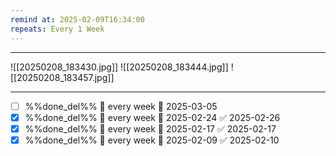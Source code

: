 ```yaml
---
remind at: 2025-02-09T16:34:00
repeats: Every 1 Week
---
```

---
![[20250208_183430.jpg]]
![[20250208_183444.jpg]]
![[20250208_183457.jpg]]

---
- [ ] %%done_del%% 🔁 every week 📅 2025-03-05
- [x] %%done_del%% 🔁 every week 📅 2025-02-24 ✅ 2025-02-26
- [x] %%done_del%% 🔁 every week 📅 2025-02-17 ✅ 2025-02-17
- [x] %%done_del%% 🔁 every week 📅 2025-02-09 ✅ 2025-02-10